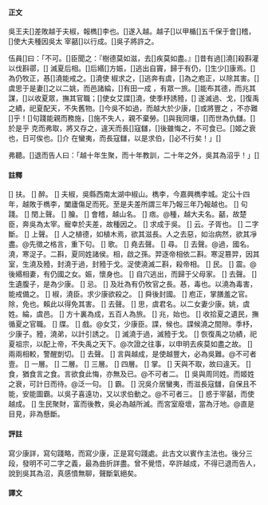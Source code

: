 #### 正文

吳王夫[]差敗越于夫椒，報檇[]李也。[]遂入越。越子[]以甲楯[]五千保于會[]稽，[]使大夫種因吳太
宰嚭[]以行成。[]吳子將許之。

伍員[]曰：「不可。[]臣聞之：『樹德莫如滋，去[]疾莫如盡。』[]昔有過[]澆[]殺斟灌以伐斟鄩，[]
滅夏后相。[]后緡[]方娠，[]逃出自竇，歸于有仍，[]生少[]康焉。[]為仍牧正，惎[]澆能戒之。[]澆使
椒求之，[]逃奔有虞，[]為之庖正，以除其害。[]虞思于是妻[]之以二姚，而邑諸綸，[]有田一成
，有眾一旅。[]能布其德，而兆其謀，[]以收夏眾，撫其官職；[]使女艾諜[]澆，使季杼誘豷，[]
遂滅過、戈，[]復禹之績，祀夏配天，不失舊物。[]今吳不如過，而越大於少康，[]或將豐之
，不亦難[]乎！[]句踐能親而務施，[]施不失人，親不棄勞。[]與我同壤，[]而世為仇讎。[]於是乎
克而弗取，將又存之，違天而長[]寇讎，[]後雖悔之，不可食已。[]姬之衰也，日可俟也。[]介
在蠻夷，而長寇讎，以是求伯，[]必不行矣！」[]

弗聽。[]退而告人曰：「越十年生聚，而十年教訓，二十年之外，吳其為沼乎！」[]


#### 註釋

[] 扶。
[] 醉。
[] 夫椒，吳縣西南太湖中椒山。檇李，今嘉興檇李城。定公十四年，越敗于檇李，闔廬傷足而死。至是夫差所謂三年乃報三年乃報越也。
[] 句踐。
[] 閏上聲。
[] 膾。
[] 會稽，越山名。
[] 痞。@種，越大夫名。嚭，故楚臣，奔吳為太宰。寵幸於夫差，故種因之。
[] 求成于吳。
[] 云。子胥也。
[] 二字斷。
[] 上聲。
[] 人之植德，如植木焉，欲其滋長。人之去惡，如治病然，欲其凈盡。@先徵之格言，重下句。
[] 歌。
[] 堯去聲。
[] 尋。
[] 去聲。@過，國名。澆，寒浞子。二斟，夏同姓諸侯。相，啟之孫。羿逐帝相依二斟。寒浞篡羿，因其室，生澆及豷，封澆于過，封豷于戈。浞使澆滅二斟，殺帝相。
[] 民。
[] 震。@後緡相妻，有仍國之女。娠，懷身也。
[] 自穴逃出，而歸于父母家。
[] 去聲。
[] 生遺腹子，是為少康。
[] 忌。
[] 及壯為有仍牧官之長。惎，毒也。以澆為毒害，能戒備之。
[] 椒，澆臣。求少康欲殺之。
[] 舜後封國。
[] 庖正，掌膳羞之官。除，免也。賴此以得免其害。
[] 去聲。
[] 思，虞君名。以二女妻少康。姚，虞姓。綸，虞邑。
[] 方十裏為成，五百人為旅。
[] 兆，始也。
[] 收拾夏之遺民，撫循夏之官職。
[] 牒。
[] 戲。@女艾，少康臣。諜，候也。諜候澆之間隙。季杼，少康子。豷，澆弟，以計引誘之。
[] 滅澆于過，滅豷于戈。
[] 恢復禹之功績，祀夏祖宗，以配上帝，不失禹之天下。@次證之往事，以申明去疾莫如盡之故。
[] 兩兩相較，警醒剴切。
[] 去聲。
[] 言與越成，是使越豐大，必為吳難。@不可者壹。
[] 一層。
[] 二層。
[] 三層。
[] 四層。
[] 掌。
[] 天與不取，故曰違天。
[] 食，猶食言之食。言欲食此悔，亦無及已。@不可者二。
[] 吳與周同姓。而姬姓之衰，可計日而待。@泛一句。
[] 霸。
[] 況吳介居蠻夷，而滋長寇讎，自保且不能，安能圖霸。以吳子喜遠功，又以求伯動之。@不可者三。
[] 惑于宰嚭，而使越成。
[] 生民聚財，富而後教，吳必為越所滅。而宮室廢壞，當為汙地。@直是目見，非為懸斷。

#### 評註

寫少康詳，寫句踐略，而寫少康，正是寫句踐處。此古文以賓作主法也。後分三段，發明不可二字之義，最為曲折詳盡。曾不覺悟，卒許越成，不得已退而告人，說到吳其為沼，真感憤無聊，聲斷氣絕矣。

#### 譯文
